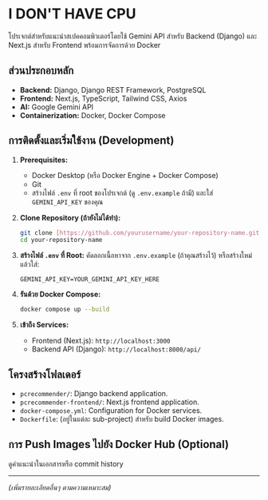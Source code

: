 # I DON'T HAVE CPU 

โปรเจกต์สำหรับแนะนำสเปคคอมพิวเตอร์โดยใช้ Gemini API สำหรับ Backend (Django) และ Next.js สำหรับ Frontend พร้อมการจัดการด้วย Docker

## ส่วนประกอบหลัก

* **Backend:** Django, Django REST Framework, PostgreSQL
* **Frontend:** Next.js, TypeScript, Tailwind CSS, Axios
* **AI:** Google Gemini API
* **Containerization:** Docker, Docker Compose

## การติดตั้งและเริ่มใช้งาน (Development)

1.  **Prerequisites:**
    * Docker Desktop (หรือ Docker Engine + Docker Compose)
    * Git
    * สร้างไฟล์ `.env` ที่ root ของโปรเจกต์ (ดู `.env.example` ถ้ามี) และใส่ `GEMINI_API_KEY` ของคุณ

2.  **Clone Repository (ถ้ายังไม่ได้ทำ):**
    ```bash
    git clone [https://github.com/yourusername/your-repository-name.git](https://github.com/yourusername/your-repository-name.git)
    cd your-repository-name
    ```

3.  **สร้างไฟล์ `.env` ที่ Root:**
    คัดลอกเนื้อหาจาก `.env.example` (ถ้าคุณสร้างไว้) หรือสร้างใหม่แล้วใส่:
    ```env
    GEMINI_API_KEY=YOUR_GEMINI_API_KEY_HERE
    ```

4.  **รันด้วย Docker Compose:**
    ```bash
    docker compose up --build
    ```

5.  **เข้าถึง Services:**
    * Frontend (Next.js): `http://localhost:3000`
    * Backend API (Django): `http://localhost:8000/api/`

## โครงสร้างโฟลเดอร์

* `pcrecommender/`: Django backend application.
* `pcrecommender-frontend/`: Next.js frontend application.
* `docker-compose.yml`: Configuration for Docker services.
* `Dockerfile`: (อยู่ในแต่ละ sub-project) สำหรับ build Docker images.

## การ Push Images ไปยัง Docker Hub (Optional)
ดูคำแนะนำในเอกสารหรือ commit history

---

*(เพิ่มรายละเอียดอื่นๆ ตามความเหมาะสม)*
